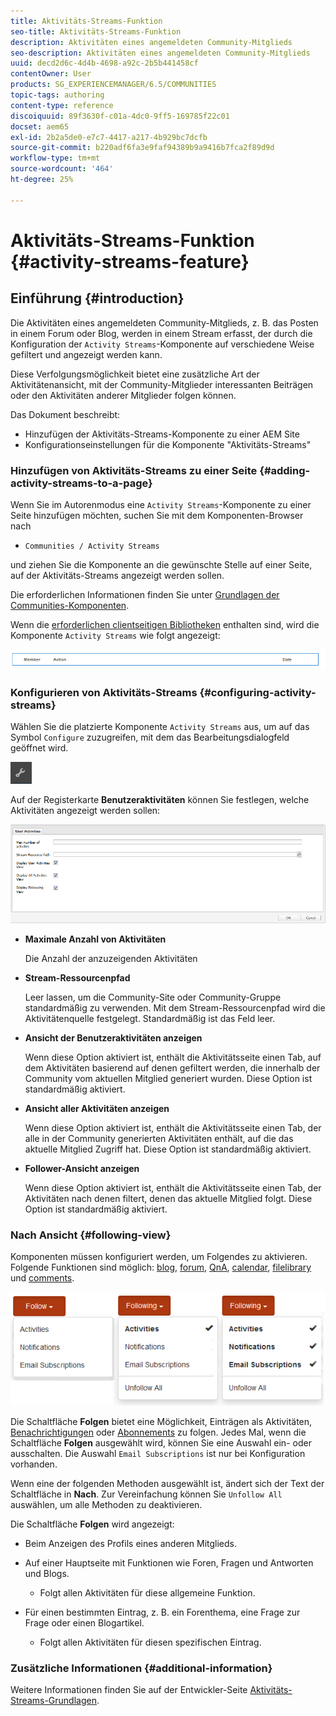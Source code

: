 ```yaml
---
title: Aktivitäts-Streams-Funktion
seo-title: Aktivitäts-Streams-Funktion
description: Aktivitäten eines angemeldeten Community-Mitglieds
seo-description: Aktivitäten eines angemeldeten Community-Mitglieds
uuid: decd2d6c-4d4b-4698-a92c-2b5b441458cf
contentOwner: User
products: SG_EXPERIENCEMANAGER/6.5/COMMUNITIES
topic-tags: authoring
content-type: reference
discoiquuid: 89f3630f-c01a-4dc0-9ff5-169785f22c01
docset: aem65
exl-id: 2b2a5de0-e7c7-4417-a217-4b929bc7dcfb
source-git-commit: b220adf6fa3e9faf94389b9a9416b7fca2f89d9d
workflow-type: tm+mt
source-wordcount: '464'
ht-degree: 25%

---
```


# Aktivitäts-Streams-Funktion {#activity-streams-feature}

## Einführung {#introduction}

Die Aktivitäten eines angemeldeten Community-Mitglieds, z. B. das Posten in einem Forum oder Blog, werden in einem Stream erfasst, der durch die Konfiguration der `Activity Streams`-Komponente auf verschiedene Weise gefiltert und angezeigt werden kann.

Diese Verfolgungsmöglichkeit bietet eine zusätzliche Art der Aktivitätenansicht, mit der Community-Mitglieder interessanten Beiträgen oder den Aktivitäten anderer Mitglieder folgen können.

Das Dokument beschreibt:

* Hinzufügen der Aktivitäts-Streams-Komponente zu einer AEM Site
* Konfigurationseinstellungen für die Komponente &quot;Aktivitäts-Streams&quot;

### Hinzufügen von Aktivitäts-Streams zu einer Seite {#adding-activity-streams-to-a-page}

Wenn Sie im Autorenmodus eine `Activity Streams`-Komponente zu einer Seite hinzufügen möchten, suchen Sie mit dem Komponenten-Browser nach

* `Communities / Activity Streams`

und ziehen Sie die Komponente an die gewünschte Stelle auf einer Seite, auf der Aktivitäts-Streams angezeigt werden sollen.

Die erforderlichen Informationen finden Sie unter [Grundlagen der Communities-Komponenten](/help/communities/basics.md).

Wenn die [erforderlichen clientseitigen Bibliotheken](/help/communities/essentials-activities.md#essentials-for-client-side) enthalten sind, wird die Komponente `Activity Streams` wie folgt angezeigt:

![activity-streams](assets/activity-component.png)

### Konfigurieren von Aktivitäts-Streams {#configuring-activity-streams}

Wählen Sie die platzierte Komponente `Activity Streams` aus, um auf das Symbol `Configure` zuzugreifen, mit dem das Bearbeitungsdialogfeld geöffnet wird.

![konfigurieren](assets/configure-new.png)

Auf der Registerkarte **Benutzeraktivitäten** können Sie festlegen, welche Aktivitäten angezeigt werden sollen:

![user-activities](assets/user-activities.png)

* **Maximale Anzahl von Aktivitäten**

   Die Anzahl der anzuzeigenden Aktivitäten

* **Stream-Ressourcenpfad**

   Leer lassen, um die Community-Site oder Community-Gruppe standardmäßig zu verwenden. Mit dem Stream-Ressourcenpfad wird die Aktivitätenquelle festgelegt. Standardmäßig ist das Feld leer.

* **Ansicht der Benutzeraktivitäten anzeigen**

   Wenn diese Option aktiviert ist, enthält die Aktivitätsseite einen Tab, auf dem Aktivitäten basierend auf denen gefiltert werden, die innerhalb der Community vom aktuellen Mitglied generiert wurden. Diese Option ist standardmäßig aktiviert.

* **Ansicht aller Aktivitäten anzeigen**

   Wenn diese Option aktiviert ist, enthält die Aktivitätsseite einen Tab, der alle in der Community generierten Aktivitäten enthält, auf die das aktuelle Mitglied Zugriff hat. Diese Option ist standardmäßig aktiviert.

* **Follower-Ansicht anzeigen**

   Wenn diese Option aktiviert ist, enthält die Aktivitätsseite einen Tab, der Aktivitäten nach denen filtert, denen das aktuelle Mitglied folgt. Diese Option ist standardmäßig aktiviert.

### Nach Ansicht {#following-view}

Komponenten müssen konfiguriert werden, um Folgendes zu aktivieren. Folgende Funktionen sind möglich: [blog](/help/communities/blog-feature.md), [forum](/help/communities/forum.md), [QnA](/help/communities/working-with-qna.md), [calendar](/help/communities/calendar.md), [filelibrary](/help/communities/file-library.md) und [comments](/help/communities/comments.md).

![folgende Ansicht](assets/following-activities.png)

Die Schaltfläche **Folgen** bietet eine Möglichkeit, Einträgen als Aktivitäten, [Benachrichtigungen](/help/communities/notifications.md) oder [Abonnements](/help/communities/subscriptions.md) zu folgen. Jedes Mal, wenn die Schaltfläche **Folgen** ausgewählt wird, können Sie eine Auswahl ein- oder ausschalten. Die Auswahl `Email Subscriptions` ist nur bei Konfiguration vorhanden.

Wenn eine der folgenden Methoden ausgewählt ist, ändert sich der Text der Schaltfläche in **Nach**. Zur Vereinfachung können Sie `Unfollow All` auswählen, um alle Methoden zu deaktivieren.

Die Schaltfläche **Folgen** wird angezeigt:

* Beim Anzeigen des Profils eines anderen Mitglieds.
* Auf einer Hauptseite mit Funktionen wie Foren, Fragen und Antworten und Blogs.

   * Folgt allen Aktivitäten für diese allgemeine Funktion.

* Für einen bestimmten Eintrag, z. B. ein Forenthema, eine Frage zur Frage oder einen Blogartikel.

   * Folgt allen Aktivitäten für diesen spezifischen Eintrag.

### Zusätzliche Informationen {#additional-information}

Weitere Informationen finden Sie auf der Entwickler-Seite [Aktivitäts-Streams-Grundlagen](/help/communities/essentials-activities.md).
